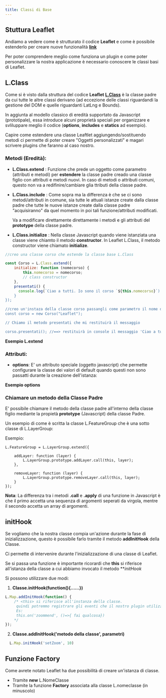 ```yaml
---
title: Classi di Base
---
```


## Stuttura Leaflet

Andiamo a vedere come è strutturato il codice **Leaflet** e come è possibile estenderlo per creare nuove funzionalità [**link**](https://leafletjs.com/examples/extending/extending-1-classes.html)

<struttura></struttura>

Per poter comprendere meglio come funziona un plugin e come poter personalizzare la nostra applicazione è necessario conoscere le classi basi di Leaflet. 

## L.Class

Come si è visto dalla struttura del codice **Leaflet** [**L.Class**](https://leafletjs.com/reference-1.7.1.html#class) è la classe padre da cui tutte le altre classi derivano (ad eccezione delle classi riguardandi la gestione del DOM e quelle riguardanti LatLng e Bounds).

In aggiunta al modello classico di eredità supportato da Javascript (prototipale), essa introduce alcuni proprietà speciali per organizzare e svliluppare meglio il codice (**options**, **includes** e **statics** ad esempio).

Capire come estendere  una classe Leaftlet aggiungendo/sostituendo metodi ci permette di poter creare "Oggetti personalizzati" e magari scrivere plugins che faranno al caso nostro.

### Metodi (Eredità):

* **L.Class.extend** : Funzione che prede un oggetto come parametro (attributi e metodi) per **estendere** la classe padre creado una classe figlio con attributi e metodi nuovi. In caso di metodi o attributi comuni, questo non va a redifinire/cambiare glia ttributi della classe padre.
* **L.Class.include** : Come sopra ma la differenza è che se ci sono metodi/attributi in comune, sia tutte le attuali istanze create dalla classe padre che tutte le nuove istanze create dalla classe padre "acquisiranno" da quel momento in poi tali funzione/attributi modificati.
  
  Va a modificare direttamente direttamente i metodi e gli attributi del **prototype** della classe padre.
* **L.Class.initialize** : Nella classe Javascript quando viene istanziata una classe viene chiamto il metodo **constructor**.
    In Leaflet L.Class, il metodo constructor viene chiamato **initialize**.

```js
//creo una classe corso che estende la classe base L.Class

const Corso = L.Class.extend({ 
    initialize: function (nomecorso) {
        this.nomecorso = nomecorso;
        // class constructor
    },
    presentati() {
      console.log(`Ciao a tutti. Io sono il corso `${this.nomecorso}`) // utilizzo le template strings (Javascript)
    }
});

//creo un'instaza della classe corso passangli come parametro il nome del corso
const corso = new Corso("Leaflet");

// Chiamo il metodo presentati che mi restituirà il messaggio

corso.presentati(); //==> restituirà in console il messaggio 'Ciao a tutti. Io sono il corso Leaflet'

```    
    
**Esempio L.extend**

<class-extend></class-extend>

### Attributi:

* **options**:  E' un attributo speciale (oggetto javascript) che permette configurare la classe dei valori di default quando questi non sono passatti durante la creazione dell'istanza:

**Esempio options**

<class-options></class-options>

### Chiamare un metodo della Classe Padre

E' possibile chiamare il metodo della classe padre all'interno della classe figlio mediante la propietà **prototype** (Javascript) della classe Padre.

Un esempio di come è scritta la classe L.FeatureGroup che è una sotto classe di L.LayerGroup:

Esempio:

```js{4,8}
L.FeatureGroup = L.LayerGroup.extend({

    addLayer: function (layer) {
        L.LayerGroup.prototype.addLayer.call(this, layer);
    },
    
    removeLayer: function (layer) {
        L.LayerGroup.prototype.removeLayer.call(this, layer);
    }
});

```

**Nota**: La differenza tra i metodi **.call** e **.apply** di una funzione in Javascript è che il primo accetta una sequenza di argomenti seperati da virgola, mentre il secondo accetta un array di argomenti.

## initHook

Se vogliamo che la nostra classe compia un'azione durante la fase di inizializzazione, questo è possibile farlo tramite il metodo **addInitHook** della Classe.

Ci permette di intervenire durante l'inizializzazione di una classe di Leaflet.

Se si passa una funzione è importante ricorardi che **this** si riferisce all'istanza della classe a cui abbiamo invocato il metodo ***initHook*

Si possono utilizzare due modi:


1) **Classe.initHook(function(){......})**

```js
L.Map.addInitHook(function() {
    /* <this> si riferisce all'instanza della classe.
     quindi potremmo registrare gli eventi che il nostro plugin utilizzerà per fare qualcosa
     Es:
     this.on('zoommend', ()=>{ fai qualcosa})
    */
});
```

2) **Classe.addInitHook('metodo della classe', parametri)**

```js
  L.Map.initHook('setZoom', 10)
```

## Funzione Factory   
    
Come avrete notato Leaflet ha due possibilità di creare un'istanza di classe.

* Tramite **new** L.NomeClasse
* Tramite la funzione **Factory** associata alla classe L.nomeclasse (in minuscolo)    
